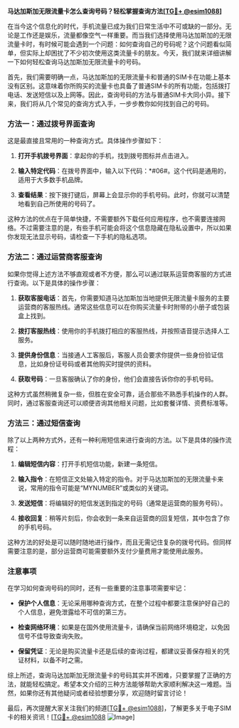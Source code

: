 **马达加斯加无限流量卡怎么查询号码？轻松掌握查询方法[[TG💪+ @esim1088](https://t.me/s/esim1088)]**

在当今这个信息化的时代，手机流量已成为我们日常生活中不可或缺的一部分。无论是工作还是娱乐，流量都像空气一样重要。而当我们选择使用马达加斯加的无限流量卡时，有时候可能会遇到一个问题：如何查询自己的号码呢？这个问题看似简单，但实际上却困扰了不少初次使用这类流量卡的朋友。今天，我们就来详细讲解一下如何轻松查询马达加斯加无限流量卡的号码。

首先，我们需要明确一点，马达加斯加的无限流量卡和普通的SIM卡在功能上基本没有区别。这意味着你所购买的流量卡也具备了普通SIM卡的所有功能，包括拨打电话、发送短信以及上网等。因此，查询号码的方法与普通SIM卡大同小异。接下来，我们将从几个常见的查询方式入手，一步步教你如何找到自己的号码。

### 方法一：通过拨号界面查询

这是最直接且常用的一种查询方式。具体操作步骤如下：

1. **打开手机拨号界面**：拿起你的手机，找到拨号图标并点击进入。
   
2. **输入特定代码**：在拨号界面中，输入以下代码：*#06#。这个代码是通用的，适用于大多数手机品牌。

3. **查看结果**：按下拨打键后，屏幕上会显示你的手机号码。此时，你就可以清楚地看到自己所使用的号码了。

这种方法的优点在于简单快捷，不需要额外下载任何应用程序，也不需要连接网络。不过需要注意的是，有些手机可能会将这个信息隐藏在隐私设置中，所以如果你发现无法显示号码，请检查一下手机的隐私选项。

### 方法二：通过运营商客服查询

如果你觉得上述方法不够直观或者不方便，那么可以通过联系运营商客服的方式进行查询。以下是具体的操作步骤：

1. **获取客服电话**：首先，你需要知道马达加斯加当地提供无限流量卡服务的主要运营商的客服热线。通常这些信息可以在你购买流量卡时附带的小册子或包装盒上找到。

2. **拨打客服热线**：使用你的手机拨打相应的客服热线，并按照语音提示选择人工服务。

3. **提供身份信息**：当接通人工客服后，客服人员会要求你提供一些身份验证信息，比如身份证号码或者其他购买时提供的资料。

4. **获取号码**：一旦客服确认了你的身份，他们会直接告诉你你的手机号码。

这种方式虽然稍微复杂一些，但胜在安全可靠，适合那些不熟悉手机操作的人群。同时，通过客服查询还可以顺便咨询其他相关问题，比如套餐详情、资费标准等。

### 方法三：通过短信查询

除了以上两种方式外，还有一种利用短信来进行查询的方法。以下是具体的操作流程：

1. **编辑短信内容**：打开手机短信功能，新建一条短信。

2. **输入指令**：在短信正文处输入特定的指令。对于马达加斯加的无限流量卡来说，常用的指令可能是“MYNUMBER”或类似的关键词。

3. **发送短信**：将编辑好的短信发送到指定的号码（通常是运营商的服务号码）。

4. **接收回复**：稍等片刻后，你会收到一条来自运营商的回复短信，其中包含了你的手机号码。

这种方法的好处是可以随时随地进行操作，而且无需记住复杂的拨号代码。但同样需要注意的是，部分运营商可能需要额外支付少量费用才能使用此服务。

### 注意事项

在学习如何查询号码的同时，还有一些重要的注意事项需要牢记：

- **保护个人信息**：无论采用哪种查询方式，在整个过程中都要注意保护好自己的个人信息，避免泄露给不可信的第三方。
  
- **检查网络环境**：如果是在国外使用流量卡，请确保当前网络环境稳定，以免因信号不佳导致查询失败。

- **保留凭证**：无论是购买流量卡还是后续的查询过程，都建议妥善保存相关的凭证材料，以备不时之需。

综上所述，查询马达加斯加无限流量卡的号码其实并不困难，只要掌握了正确的方法，就能轻松搞定。希望本文介绍的三种方法能够帮助大家顺利解决这一难题。当然，如果你还有其他疑问或者经验想要分享，欢迎随时留言讨论！

最后，再次提醒大家关注我们的频道[[TG💪+ @esim1088](https://t.me/s/esim1088)]，了解更多关于电子SIM卡的相关资讯！[[TG💪+ @esim1088](https://t.me/s/esim1088) ![Image](https://i.postimg.cc/4NQfJmqS/Snipaste-2025-05-13-00-14-12.png)]